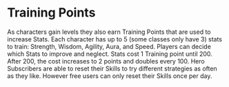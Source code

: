 # Training Points

As characters gain levels they also earn Training Points that are used to increase Stats. Each character has up to 5 (some classes only have 3) stats to train: Strength, Wisdom, Agility, Aura, and Speed. Players can decide which Stats to improve and neglect. Stats cost 1 Training point until 200. After 200, the cost increases to 2 points and doubles every 100. Hero Subscribers are able to reset their Skills to try different strategies as often as they like. However free users can only reset their Skills once per day.
